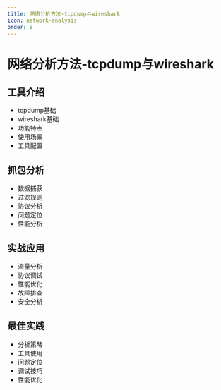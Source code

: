 ```yaml
---
title: 网络分析方法-tcpdump与wireshark
icon: network-analysis
order: 8
---
```


# 网络分析方法-tcpdump与wireshark

## 工具介绍
- tcpdump基础
- wireshark基础
- 功能特点
- 使用场景
- 工具配置

## 抓包分析
- 数据捕获
- 过滤规则
- 协议分析
- 问题定位
- 性能分析

## 实战应用
- 流量分析
- 协议调试
- 性能优化
- 故障排查
- 安全分析

## 最佳实践
- 分析策略
- 工具使用
- 问题定位
- 调试技巧
- 性能优化

